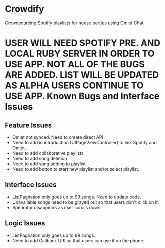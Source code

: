 Crowdify
========

Crowdsourcing Spotify playlists for house parties using Omlet Chat.

USER WILL NEED SPOTIFY PRE. AND LOCAL RUBY SERVER IN ORDER TO USE APP. NOT ALL OF THE BUGS ARE ADDED. LIST WILL BE UPDATED AS ALPHA USERS CONTINUE TO USE APP. 
Known Bugs and Interface Issues
==============


Feature Issues
--------------
- Omlet not synced. Need to create direct API
- Need to add in introduction (UIPageViewController) to link Spotify and Omlet.
- Need to add collaborative playlists
- Need to add song deletion
- Need to add song adding to playlist
- Need to add button to start new playlist and/or select playlist.

Interface Issues
--------------
- ListPagnation only goes up to 99 songs. Need to update code.
- Unavailable songs need to be grayed out so that users don't click on it.
- Spearator disappears as user scrolls down.

Logic Issues
--------------
- ListPagnation only goes up to 99 songs. 
- Need to add Callback URI so that users can use it on the phone.

